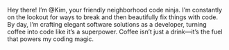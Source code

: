 Hey there! I’m @Kim, your friendly neighborhood code ninja.
I’m constantly on the lookout for ways to break and then beautifully fix things with code.
By day, I’m crafting elegant software solutions as a developer, turning coffee into code like it’s a superpower. Coffee isn’t just a drink—it’s the fuel that powers my coding magic.
<!---
KemuelJoshua/KemuelJoshua is a ✨ special ✨ repository because its `README.md` (this file) appears on your GitHub profile.
You can click the Preview link to take a look at your changes.
--->
